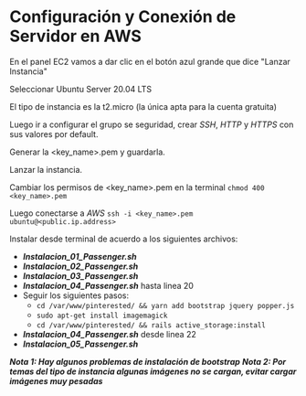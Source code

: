 
# Configuración y Conexión de Servidor en AWS

En el panel EC2 vamos a dar clic en el botón azul grande que dice "Lanzar Instancia"

Seleccionar Ubuntu Server 20.04 LTS

El tipo de instancia es la t2.micro (la única apta para la cuenta gratuita)

Luego ir a configurar el grupo se seguridad, crear *SSH*, *HTTP* y *HTTPS* con sus valores por default.

Generar la <key_name>.pem y guardarla.

Lanzar la instancia.

Cambiar los permisos de <key_name>.pem en la terminal ```chmod 400 <key_name>.pem```

Luego conectarse a *AWS* ```ssh -i <key_name>.pem ubuntu@<public.ip.address>```

Instalar desde terminal de acuerdo a los siguientes archivos:

- ***Instalacion_01_Passenger.sh***
- ***Instalacion_02_Passenger.sh***
- ***Instalacion_03_Passenger.sh***
- ***Instalacion_04_Passenger.sh*** hasta linea 20
- Seguir los siguientes pasos:
    * ```cd /var/www/pinterested/ && yarn add bootstrap jquery popper.js```
    * ```sudo apt-get install imagemagick```
    * ```cd /var/www/pinterested/ && rails active_storage:install```
- ***Instalacion_04_Passenger.sh*** desde linea 22
- ***Instalacion_05_Passenger.sh***

***Nota 1: Hay algunos problemas de instalación de bootstrap***
***Nota 2: Por temas del tipo de instancia algunas imágenes no se cargan, evitar cargar imágenes muy pesadas***


